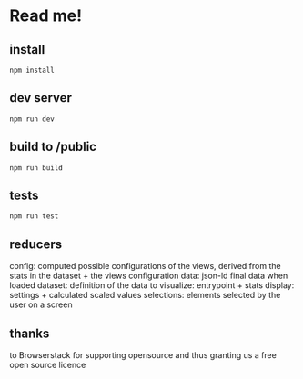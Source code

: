 # Read me!
## install
`npm install`
## dev server
`npm run dev`
## build to /public 
`npm run build`
## tests
`npm run test`
## reducers
config: computed possible configurations of the views, derived from the stats in the dataset + the views configuration
data: json-ld final data when loaded
dataset: definition of the data to visualize: entrypoint + stats
display: settings + calculated scaled values
selections: elements selected by the user on a screen
## thanks
to Browserstack for supporting opensource and thus granting us a free open source licence